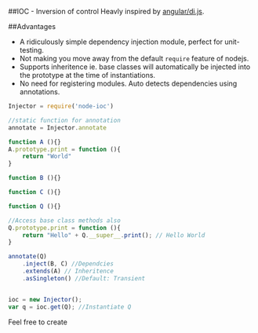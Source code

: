 ##IOC - Inversion of control
Heavly inspired by [angular/di.js](https://github.com/angular/di.js).

##Advantages
- A ridiculously simple dependency injection module, perfect for unit-testing.
- Not making you move away from the default `require` feature of nodejs.
- Supports inheritence ie. base classes will automatically be injected into the prototype at the time of instantiations.
- No need for registering modules. Auto detects dependencies using annotations.

```js
Injector = require('node-ioc')

//static function for annotation
annotate = Injector.annotate

function A (){}
A.prototype.print = function (){
    return "World"
}

function B (){}

function C (){}

function Q (){}

//Access base class methods also
Q.prototype.print = function (){
    return "Hello" + Q.__super__.print(); // Hello World
}

annotate(Q)
    .inject(B, C) //Dependcies
    .extends(A) // Inheritence
    .asSingleton() //Default: Transient


ioc = new Injector();
var q = ioc.get(Q); //Instantiate Q
```
Feel free to create